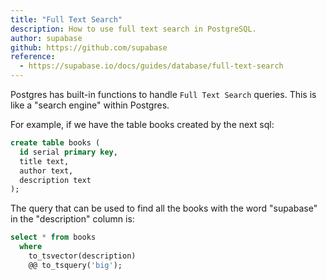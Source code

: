 ```yaml
---
title: "Full Text Search"
description: How to use full text search in PostgreSQL.
author: supabase
github: https://github.com/supabase
reference:
  - https://supabase.io/docs/guides/database/full-text-search
---
```


Postgres has built-in functions to handle `Full Text Search` queries. This is like a "search engine" within Postgres.

For example, if we have the table books created by the next sql:

```sql
create table books (
  id serial primary key,
  title text,
  author text,
  description text
);
```

The query that can be used to find all the books with the word "supabase" in the "description" column is:

```sql
select * from books
  where
    to_tsvector(description)
    @@ to_tsquery('big');

```
